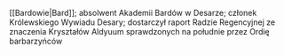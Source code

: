 [[Bardowie|Bard]]; absolwent Akademii Bardów w Desarze; członek Królewskiego Wywiadu Desary; dostarczył raport Radzie Regencyjnej ze znaczenia Kryształów Aldyuum sprawdzonych na południe przez Ordię barbarzyńców